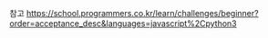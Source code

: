 참고
https://school.programmers.co.kr/learn/challenges/beginner?order=acceptance_desc&languages=javascript%2Cpython3